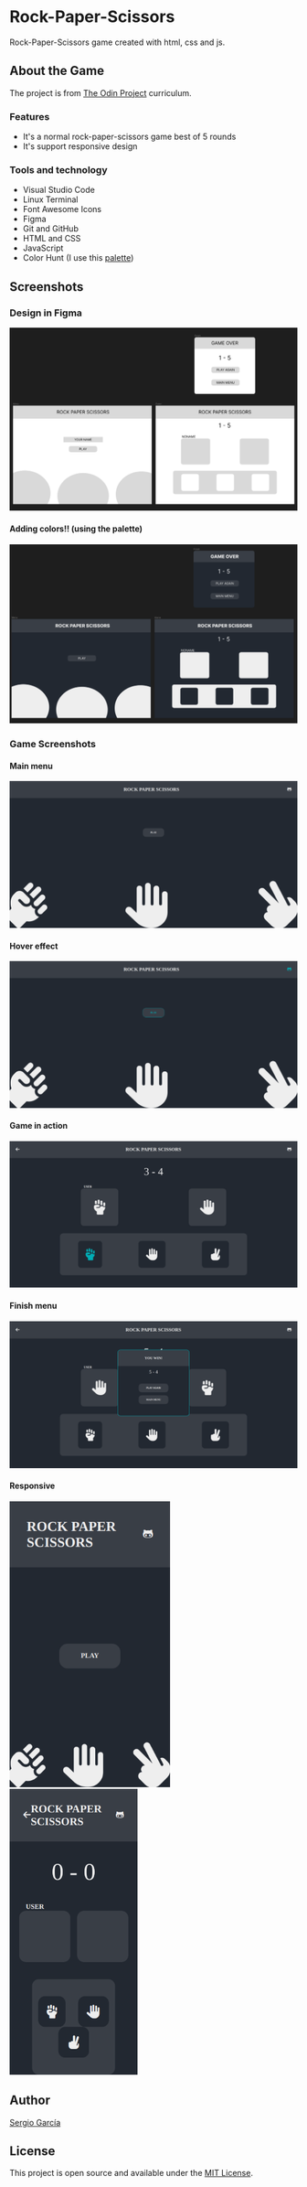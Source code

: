 # Rock-Paper-Scissors

Rock-Paper-Scissors game created with html, css and js.

## About the Game

The project is from [The Odin Project](https://www.theodinproject.com/lessons/foundations-rock-paper-scissors) curriculum.

### Features

- It's a normal rock-paper-scissors game best of 5 rounds
- It's support responsive design

### Tools and technology

- Visual Studio Code
- Linux Terminal
- Font Awesome Icons
- Figma
- Git and GitHub
- HTML and CSS
- JavaScript
- Color Hunt (I use this [palette](https://colorhunt.co/palette/222831393e4600adb5eeeeee))

## Screenshots

### Design in Figma

![first design in figma](./images/first-design.png)

#### Adding colors!! (using the palette)

![improve design in figma](./images/improve-design.png)

<a name="game-screenshots"></a>

### Game Screenshots

#### Main menu

![main menu](./images/main-menu.png)

#### Hover effect

![main menu with hover](./images/main-menu-hover.png)

#### Game in action

![game](./images/game.png)

#### Finish menu

![finish game](./images/finish-game.png)

#### Responsive

<p display="flex">
  <img src="./images/main-menu-phone.png" height="500" />
  <img src="./images/game-phone.png" height="500" /> 
</p>

## Author

[Sergio García](https://github.com/sergiogarciiam)

## License

This project is open source and available under the [MIT License](./LICENSE).
